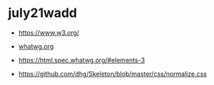 # july21wadd

+ https://www.w3.org/

+ [whatwg.org](https://whatwg.org/)

+ https://html.spec.whatwg.org/#elements-3

+ https://github.com/dhg/Skeleton/blob/master/css/normalize.css
